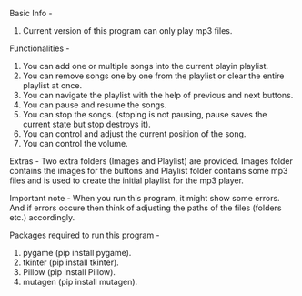 Basic Info -
1. Current version of this program can only play mp3 files.

Functionalities -
1. You can add one or multiple songs into the current playin playlist.
2. You can remove songs one by one from the playlist or clear the entire playlist at once.
3. You can navigate the playlist with the help of previous and next buttons.
4. You can pause and resume the songs.
5. You can stop the songs. (stoping is not pausing, pause saves the current state but stop destroys it).
6. You can control and adjust the current position of the song.
7. You can control the volume.

Extras - Two extra folders (Images and Playlist) are provided. Images folder contains the images for the buttons and Playlist folder contains some mp3 files and is used to create the initial playlist for the mp3 player.

Important note - When you run this program, it might show some errors. And if errors occure then think of adjusting the paths of the files (folders etc.) accordingly.

Packages required to run this program -
1. pygame (pip install pygame).
2. tkinter (pip install tkinter).
3. Pillow (pip install Pillow).
4. mutagen (pip install mutagen).
